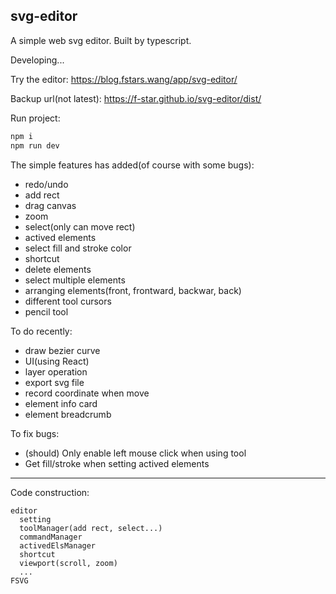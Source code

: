 svg-editor
---

A simple web svg editor. Built by typescript.

Developing...

Try the editor: https://blog.fstars.wang/app/svg-editor/

Backup url(not latest): https://f-star.github.io/svg-editor/dist/

Run project:

```sh
npm i
npm run dev
```

The simple features has added(of course with some bugs):

- redo/undo
- add rect
- drag canvas
- zoom
- select(only can move rect)
- actived elements
- select fill and stroke color
- shortcut
- delete elements
- select multiple elements
- arranging elements(front, frontward, backwar, back)
- different tool cursors
- pencil tool

To do recently:

- draw bezier curve
- UI(using React)
- layer operation
- export svg file
- record coordinate when move
- element info card
- element breadcrumb

To fix bugs:

- (should) Only enable left mouse click when using tool
- Get fill/stroke when setting actived elements

---

Code construction:

```
editor
  setting
  toolManager(add rect, select...)
  commandManager
  activedElsManager
  shortcut
  viewport(scroll, zoom)
  ...
FSVG
```